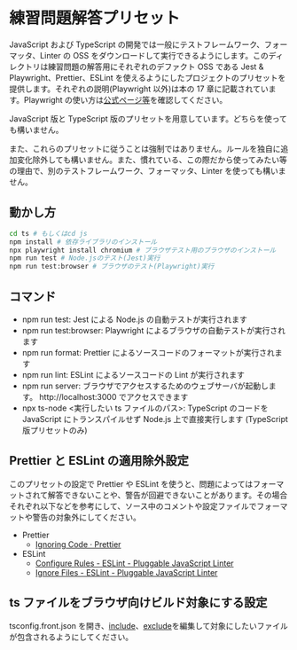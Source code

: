 # 練習問題解答プリセット

JavaScript および TypeScript の開発では一般にテストフレームワーク、フォーマッタ、Linter の OSS をダウンロードして実行できるようにします。このディレクトリは練習問題の解答用にそれぞれのデファクト OSS である Jest & Playwright、Prettier、ESLint を使えるようにしたプロジェクトのプリセットを提供します。それぞれの説明(Playwright 以外)は本の 17 章に記載されています。Playwright の使い方は[公式ページ等](https://playwright.dev/docs/intro)を確認してください。

JavaScript 版と TypeScript 版のプリセットを用意しています。どちらを使っても構いません。

また、これらのプリセットに従うことは強制ではありません。ルールを独自に追加変化除外しても構いません。また、慣れている、この際だから使ってみたい等の理由で、別のテストフレームワーク、フォーマッタ、Linter を使っても構いません。

## 動かし方

```sh
cd ts # もしくはcd js
npm install # 依存ライブラリのインストール
npx playwright install chromium # ブラウザテスト用のブラウザのインストール
npm run test # Node.jsのテスト(Jest)実行
npm run test:browser # ブラウザのテスト(Playwright)実行
```

## コマンド

- npm run test: Jest による Node.js の自動テストが実行されます
- npm run test:browser: Playwright によるブラウザの自動テストが実行されます
- npm run format: Prettier によるソースコードのフォーマットが実行されます
- npm run lint: ESLint によるソースコードの Lint が実行されます
- npm run server: ブラウザでアクセスするためのウェブサーバが起動します。 http://localhost:3000 でアクセスできます
- npx ts-node <実行したい ts ファイルのパス>: TypeScript のコードを JavaScript にトランスパイルせず Node.js 上で直接実行します (TypeScript 版プリセットのみ)

## Prettier と ESLint の適用除外設定

このプリセットの設定で Prettier や ESLint を使うと、問題によってはフォーマットされて解答できないことや、警告が回避できないことがあります。その場合それぞれ以下などを参考にして、ソース中のコメントや設定ファイルでフォーマットや警告の対象外にしてください。

- Prettier
  - [Ignoring Code · Prettier](https://prettier.io/docs/en/ignore.html)
- ESLint
  - [Configure Rules \- ESLint \- Pluggable JavaScript Linter](https://eslint.org/docs/latest/use/configure/rules#disabling-rules)
  - [Ignore Files \- ESLint \- Pluggable JavaScript Linter](https://eslint.org/docs/latest/use/configure/ignore)

## ts ファイルをブラウザ向けビルド対象にする設定

tsconfig.front.json を開き、[include](https://www.typescriptlang.org/tsconfig/#include)、[exclude](https://www.typescriptlang.org/tsconfig/#exclude)を編集して対象にしたいファイルが包含されるようにしてください。
